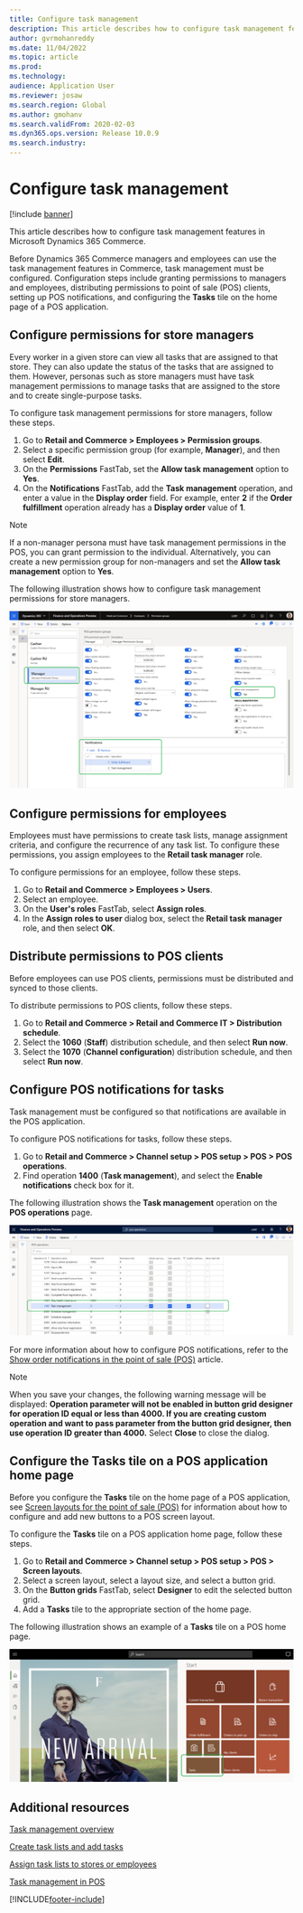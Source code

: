 ```yaml
---
title: Configure task management
description: This article describes how to configure task management features in Microsoft Dynamics 365 Commerce.
author: gvrmohanreddy
ms.date: 11/04/2022
ms.topic: article
ms.prod: 
ms.technology: 
audience: Application User
ms.reviewer: josaw
ms.search.region: Global
ms.author: gmohanv
ms.search.validFrom: 2020-02-03
ms.dyn365.ops.version: Release 10.0.9
ms.search.industry: 
---
```


# Configure task management

[!include [banner](includes/banner.md)]

This article describes how to configure task management features in Microsoft Dynamics 365 Commerce.

Before Dynamics 365 Commerce managers and employees can use the task management features in Commerce, task management must be configured. Configuration steps include granting permissions to managers and employees, distributing permissions to point of sale (POS) clients, setting up POS notifications, and configuring the **Tasks** tile on the home page of a POS application.

## Configure permissions for store managers

Every worker in a given store can view all tasks that are assigned to that store. They can also update the status of the tasks that are assigned to them. However, personas such as store managers must have task management permissions to manage tasks that are assigned to the store and to create single-purpose tasks.

To configure task management permissions for store managers, follow these steps.

1. Go to **Retail and Commerce \> Employees \> Permission groups**.
1. Select a specific permission group (for example, **Manager**), and then select **Edit**.
1. On the **Permissions** FastTab, set the **Allow task management** option to **Yes**.
1. On the **Notifications** FastTab, add the **Task management** operation, and enter a value in the **Display order** field. For example, enter **2** if the **Order fulfillment** operation already has a **Display order** value of **1**.
	
> [!NOTE]
> If a non-manager persona must have task management permissions in the POS, you can grant permission to the individual. Alternatively, you can create a new permission group for non-managers and set the **Allow task management** option to **Yes**.

The following illustration shows how to configure task management permissions for store managers.

![Configuring task management permissions for store managers.](media/HQ-POS-Tasks-Notifications-User-Permission.png)

## Configure permissions for employees

Employees must have permissions to create task lists, manage assignment criteria, and configure the recurrence of any task list. To configure these permissions, you assign employees to the **Retail task manager** role.

To configure permissions for an employee, follow these steps.

1. Go to **Retail and Commerce \> Employees \> Users**.
1. Select an employee.
1. On the **User's roles** FastTab, select **Assign roles**.
1. In the **Assign roles to user** dialog box, select the **Retail task manager** role, and then select **OK**.

## Distribute permissions to POS clients

Before employees can use POS clients, permissions must be distributed and synced to those clients.

To distribute permissions to POS clients, follow these steps.

1. Go to **Retail and Commerce \> Retail and Commerce IT \> Distribution schedule**.
1. Select the **1060** (**Staff**) distribution schedule, and then select **Run now**.
1. Select the **1070** (**Channel configuration**) distribution schedule, and then select **Run now**.

## Configure POS notifications for tasks

Task management must be configured so that notifications are available in the POS application.

To configure POS notifications for tasks, follow these steps.

1. Go to **Retail and Commerce \> Channel setup \> POS setup \> POS \> POS operations**.
1. Find operation **1400** (**Task management**), and select the **Enable notifications** check box for it.

The following illustration shows the **Task management** operation on the **POS operations** page.

![Task management operation on the POS operations page.](media/HQ-POS-Tasks-Notifications.png)

For more information about how to configure POS notifications, refer to the [Show order notifications in the point of sale (POS)](notifications-pos.md) article.

> [!NOTE]
> When you save your changes, the following warning message will be displayed: **Operation parameter will not be enabled in button grid designer for operation ID equal or less than 4000. If you are creating custom operation and want to pass parameter from the button grid designer, then use operation ID greater than 4000.** Select **Close** to close the dialog.


## Configure the Tasks tile on a POS application home page

Before you configure the **Tasks** tile on the home page of a POS application, see [Screen layouts for the point of sale (POS)](pos-screen-layouts.md) for information about how to configure and add new buttons to a POS screen layout.

To configure the **Tasks** tile on a POS application home page, follow these steps.

1. Go to **Retail and Commerce \> Channel setup \> POS setup \> POS \> Screen layouts**.
1. Select a screen layout, select a layout size, and select a button grid.
1. On the **Button grids** FastTab, select **Designer** to edit the selected button grid.
1. Add a **Tasks** tile to the appropriate section of the home page.

The following illustration shows an example of a **Tasks** tile on a POS home page.

![Tasks tile on a POS home page.](media/POS-home-screen-tasks-button-image.png)

## Additional resources

[Task management overview](task-mgmt-overview.md)

[Create task lists and add tasks](task-mgmt-create-lists.md)

[Assign task lists to stores or employees](task-mgmt-assign-lists.md)

[Task management in POS](task-mgmt-POS.md)


[!INCLUDE[footer-include](../includes/footer-banner.md)]
